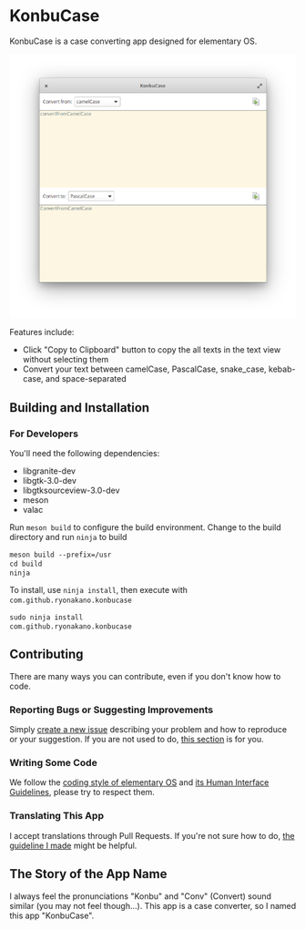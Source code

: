 # KonbuCase
KonbuCase is a case converting app designed for elementary OS.

![](data/Screenshot.png)

Features include:

* Click "Copy to Clipboard" button to copy the all texts in the text view without selecting them
* Convert your text between camelCase, PascalCase, snake_case, kebab-case, and space-separated

## Building and Installation
### For Developers
You'll need the following dependencies:

* libgranite-dev
* libgtk-3.0-dev
* libgtksourceview-3.0-dev
* meson
* valac

Run `meson build` to configure the build environment. Change to the build directory and run `ninja` to build

    meson build --prefix=/usr
    cd build
    ninja

To install, use `ninja install`, then execute with `com.github.ryonakano.konbucase`

    sudo ninja install
    com.github.ryonakano.konbucase

## Contributing
There are many ways you can contribute, even if you don't know how to code.

### Reporting Bugs or Suggesting Improvements
Simply [create a new issue](https://github.com/ryonakano/konbucase/issues/new) describing your problem and how to reproduce or your suggestion. If you are not used to do, [this section](https://elementary.io/docs/code/reference#reporting-bugs) is for you.

### Writing Some Code
We follow the [coding style of elementary OS](https://elementary.io/docs/code/reference#code-style) and [its Human Interface Guidelines](https://elementary.io/docs/human-interface-guidelines#human-interface-guidelines), please try to respect them.

### Translating This App
I accept translations through Pull Requests. If you're not sure how to do, [the guideline I made](po/README.md) might be helpful.

## The Story of the App Name
I always feel the pronunciations "Konbu" and "Conv" (Convert) sound similar (you may not feel though…). This app is a case converter, so I named this app "KonbuCase".
